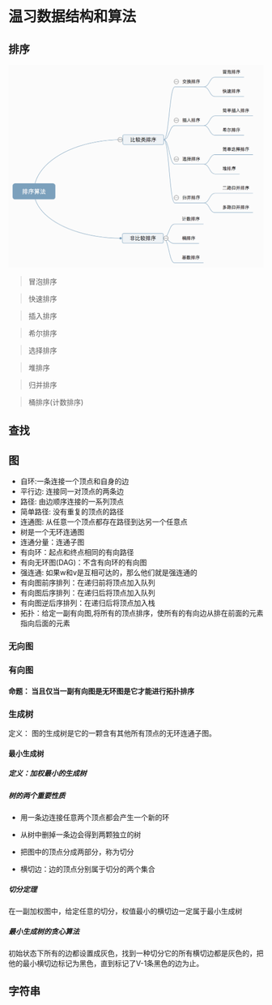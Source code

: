 # 温习数据结构和算法

## 排序
![image](https://github.com/OgreDee/Dee_Algorithm/blob/main/sort.png)
>冒泡排序

>快速排序

>插入排序

>希尔排序

>选择排序

>堆排序

>归并排序

>桶排序(计数排序)

## 查找

## 图
- 自环:一条连接一个顶点和自身的边
- 平行边: 连接同一对顶点的两条边
- 路径: 由边顺序连接的一系列顶点
- 简单路径: 没有重复的顶点的路径
- 连通图: 从任意一个顶点都存在路径到达另一个任意点
- 树是一个无环连通图
- 连通分量：连通子图
- 有向环：起点和终点相同的有向路径
- 有向无环图(DAG)：不含有向环的有向图
- 强连通: 如果w和v是互相可达的，那么他们就是强连通的
- 有向图前序排列：在递归前将顶点加入队列
- 有向图后序排列：在递归后将顶点加入队列
- 有向图逆后序排列：在递归后将顶点加入栈
- 拓扑：给定一副有向图,将所有的顶点排序，使所有的有向边从排在前面的元素指向后面的元素


### 无向图
### 有向图
#### 命题： 当且仅当一副有向图是无环图是它才能进行拓扑排序 

### 生成树
定义： 图的生成树是它的一颗含有其他所有顶点的无环连通子图。
#### 最小生成树
##### 定义：加权最小的生成树
##### 树的两个重要性质
- 用一条边连接任意两个顶点都会产生一个新的环
- 从树中删掉一条边会得到两颗独立的树

- 把图中的顶点分成两部分，称为切分
- 横切边：边的顶点分别属于切分的两个集合
##### 切分定理
在一副加权图中，给定任意的切分，权值最小的横切边一定属于最小生成树
##### 最小生成树的贪心算法
初始状态下所有的边都设置成灰色，找到一种切分它的所有横切边都是灰色的，把他的最小横切边标记为黑色，直到标记了V-1条黑色的边为止。



## 字符串
